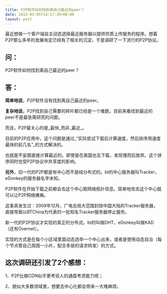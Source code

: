 ```yaml
---
title: P2P软件如何找到离自己最近的peer？
date: 2013-03-05T14:17:39+00:00
layout: post
---
```

最近想做一个客户端自主动态选择最近服务器以提供优质上传服务的程序。想着P2P那么多年的发展肯定已经有了相关的沉淀，于是调研了一下流行的P2P协议。

## 问：

P2P软件如何找到离自己最近的peer？

## 答：

**简单地说**，P2P软件没有找到离自己最近的peer。

**复杂地说**，P2P找到自己需要的碎片都已经是一个难题，目前来看找到最近的peer不是最急需研究的问题。

而且，P2P最关心的是_最快_而非_最近_。

目前的P2P应用中，这个问题是通过_&#8220;实际尝试下载后计算速度，然后排序用速度最快的前几名&#8221;_的方式解决的。
  
也就是不妄图直接计算最近的。即使是在美国也去下载，发现慢而后放弃。这个排序同时也受P2P协议中共享度的影响。

**另外**，旧一代的P2P都是有中心而不是纯分布式的。bt的中心服务器叫Tracker，eDonkey的服务器名字未知。
  
P2P软件在开始下载之前都会去这个中心取网络拓扑信息。简单地攻击这个中心就可以让P2P网络瘫痪。
  
这事真发生过：2009年12月，广电总局大范围封锁中国大陆的Tracker服务器，直接导致以BTChina为代表的一批知名Tracker服务器停止服务。

新一代的P2P协议才实现的真正的分布式。bt的叫做DHT，eDonkey叫做KAD（还有Overnet）。
  
实现的方式是在每个小区域里面动态选举一个中心出来，或者是使用动态自治（每个节点管自己周围一小片，配合多层的请求转发）的方式。

## 这次调研还引发了2个感想：

1、P2P比做CDN似乎更考验人的通盘考虑能力呢；
  
2、貌似大多数领域里，想要去中心化都会带来一大堆麻烦。
